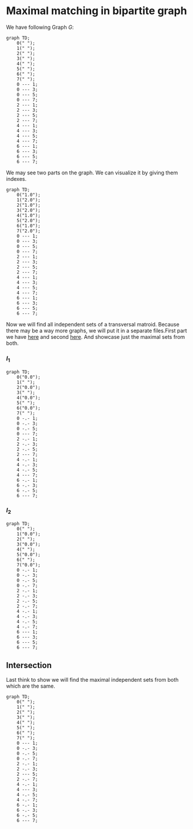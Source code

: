 # Maximal matching in bipartite graph

We have following Graph $G$:

```mermaid
graph TD;
	0(" ");
	1(" ");
	2(" ");
	3(" ");
	4(" ");
	5(" ");
	6(" ");
	7(" ");
	0 --- 1;
	0 --- 3;
	0 --- 5;
	0 --- 7;
	2 --- 1;
	2 --- 3;
	2 --- 5;
	2 --- 7;
	4 --- 1;
	4 --- 3;
	4 --- 5;
	4 --- 7;
	6 --- 1;
	6 --- 3;
	6 --- 5;
	6 --- 7;
```

We may see two parts on the graph. We can visualize it by giving them indexes.

```mermaid
graph TD;
	0("1.0");
	1("2.0");
	2("1.0");
	3("2.0");
	4("1.0");
	5("2.0");
	6("1.0");
	7("2.0");
	0 --- 1;
	0 --- 3;
	0 --- 5;
	0 --- 7;
	2 --- 1;
	2 --- 3;
	2 --- 5;
	2 --- 7;
	4 --- 1;
	4 --- 3;
	4 --- 5;
	4 --- 7;
	6 --- 1;
	6 --- 3;
	6 --- 5;
	6 --- 7;
```

Now we will find all independent sets of a transversal matroid. Because there may be a way more graphs, we will put it in a separate files.First part we have [here](./../output/3(1).md) and second [here](./../output/3(2).md). And showcase just the maximal sets from both.

### $I_{1}$

```mermaid
graph TD;
	0("0.0");
	1(" ");
	2("0.0");
	3(" ");
	4("0.0");
	5(" ");
	6("0.0");
	7(" ");
	0 -.- 1;
	0 -.- 3;
	0 -.- 5;
	0 --- 7;
	2 -.- 1;
	2 -.- 3;
	2 -.- 5;
	2 --- 7;
	4 -.- 1;
	4 -.- 3;
	4 -.- 5;
	4 --- 7;
	6 -.- 1;
	6 -.- 3;
	6 -.- 5;
	6 --- 7;
```

### $I_{2}$

```mermaid
graph TD;
	0(" ");
	1("0.0");
	2(" ");
	3("0.0");
	4(" ");
	5("0.0");
	6(" ");
	7("0.0");
	0 -.- 1;
	0 -.- 3;
	0 -.- 5;
	0 -.- 7;
	2 -.- 1;
	2 -.- 3;
	2 -.- 5;
	2 -.- 7;
	4 -.- 1;
	4 -.- 3;
	4 -.- 5;
	4 -.- 7;
	6 --- 1;
	6 --- 3;
	6 --- 5;
	6 --- 7;
```

## Intersection

Last think to show we will find the maximal independent sets from both which are the same.

```mermaid
graph TD;
	0(" ");
	1(" ");
	2(" ");
	3(" ");
	4(" ");
	5(" ");
	6(" ");
	7(" ");
	0 --- 1;
	0 -.- 3;
	0 -.- 5;
	0 -.- 7;
	2 -.- 1;
	2 -.- 3;
	2 --- 5;
	2 -.- 7;
	4 -.- 1;
	4 --- 3;
	4 -.- 5;
	4 -.- 7;
	6 -.- 1;
	6 -.- 3;
	6 -.- 5;
	6 --- 7;
```


